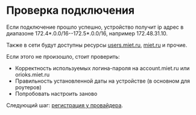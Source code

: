# Проверка подключения

Если подключение прошло успешно, устройство получит ip адрес в диапазоне 172.4*.0.0/16--172.5*.0.0/16, например 172.48.31.10.

Также в сети будут доступны ресурсы [users.miet.ru](users.miet.ru), [miet.ru](miet.ru) и прочие.

Если этого не произошло, стоит проверить:
* Корректность используемых логина-пароля на account.miet.ru или orioks.miet.ru
* Правильность установленной даты на устройстве (в основном для роутеров)
* Попробовать настроить заново

Следующий шаг: [регистрация у провайдера](./5-reg.md).